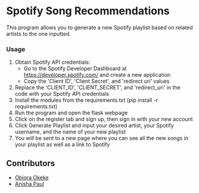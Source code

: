 # Spotify Song Recommendations
This program allows you to generate a new Spotify playlist based on related artists to the one inputted.

### Usage
1. Obtain Spotify API credentials:
	- Go to the Spotify Developer Dashboard at https://developer.spotify.com/ and create a new application
	- Copy the 'Client ID', 'Client Secret', and 'redirect uri' values
2. Replace the 'CLIENT_ID', 'CLIENT_SECRET', and 'redirect_uri' in the code with your Spotify API credentials
3. Install the modules from the requirements.txt (pip install -r requirements.txt)
4. Run the program and open the flask webpage
5. Click on the register tab and sign up, then sign in with your new account
6. Click Generate Playlist and input your desired artist, your Spotify username, and the name of your new playlist
7. You will be sent to a new page where you can see all the new songs in your playlist as well as a link to Spotify

## Contributors
- [Obiora Okeke](https://github.com/Obiora-Okeke)
- [Anisha Paul](https://github.com/anisha60)
